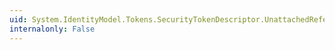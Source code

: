 ```yaml
---
uid: System.IdentityModel.Tokens.SecurityTokenDescriptor.UnattachedReference
internalonly: False
---
```

